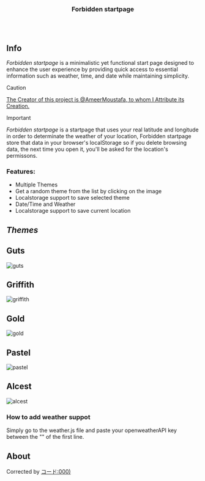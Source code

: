 <div align="center">
  <h3>Forbidden startpage</h3>
</div>
<br><br>

## Info
*Forbidden startpage* is a minimalistic yet functional start page designed to enhance the user experience by providing quick access to essential information such as weather, time, and date while maintaining simplicity.

> [!CAUTION]
> [The Creator of this project is @AmeerMoustafa, to whom I Attribute its Creation.](https://github.com/AmeerMoustafa/Forbidden-startpage)

> [!IMPORTANT]
> *Forbidden startpage* is a startpage that uses your real latitude and longitude in order to determinate the weather of your location, Forbidden startpage store that data in your browser's localStorage so if you delete browsing data, the next time you open it, you'll be asked for the location's permissons.

### Features:

- Multiple Themes
- Get a random theme from the list by clicking on the image
- Localstorage support to save selected theme
- Date/Time and Weather
- Localstorage support to save current location


## *Themes*

## Guts
![guts](https://github.com/ForbiddenShadow/Forbidden-startpage/assets/9211143/c8f331b9-05db-4fa7-86c2-d2bab8b98e8a)

## Griffith
![griffith](https://github.com/ForbiddenShadow/Forbidden-startpage/assets/9211143/fd30d62f-33fd-4c78-bc40-ea44dfc27386)

## Gold
![gold](https://github.com/ForbiddenShadow/Forbidden-startpage/assets/9211143/a9321af0-5f7f-43da-9793-2d78b5ea4ef1)

## Pastel
![pastel](https://github.com/ForbiddenShadow/Forbidden-startpage/assets/9211143/9d72ae80-2ed3-4820-b998-6c709d6a282c)

## Alcest
![alcest](https://github.com/ForbiddenShadow/Forbidden-startpage/assets/9211143/f4f75030-f3a9-4d5a-bdbe-359d7ff3579c)

### How to add weather suppot

Simply go to the weather.js file and paste your openweatherAPI key between the "" of the first line.

## About
Corrected by [コード:000)](https://github.com/kodo000)
